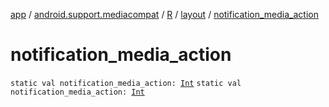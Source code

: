 [app](../../../index.md) / [android.support.mediacompat](../../index.md) / [R](../index.md) / [layout](index.md) / [notification_media_action](./notification_media_action.md)

# notification_media_action

`static val notification_media_action: `[`Int`](https://kotlinlang.org/api/latest/jvm/stdlib/kotlin/-int/index.html)
`static val notification_media_action: `[`Int`](https://kotlinlang.org/api/latest/jvm/stdlib/kotlin/-int/index.html)